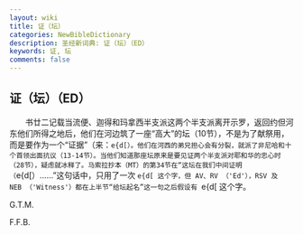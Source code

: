 ```yaml
---
layout: wiki
title: 证（坛）
categories: NewBibleDictionary
description: 圣经新词典: 证（坛）（ED）
keywords: 证, 坛
comments: false
---
```


## 证（坛）（ED）

　　书廿二记载当流便、迦得和玛拿西半支派这两个半支派离开示罗，返回约但河东他们所得之地后，他们在河边筑了一座“高大”的坛（10节），不是为了献祭用，而是要作为一个“证据”（来：`e{d[）。他们在河西的弟兄担心会有分裂，就派了非尼哈和十个首领出面抗议（13-14节）。当他们知道那座坛原来是要见证两个半支派对耶和华的忠心时（28节），疑虑就冰释了。马索拉抄本（MT）的第34节在“这坛在我们中间证明（`e{d[）……”这句话中，只用了一次 `e{d[ 这个字，但 AV、RV （'Ed'），RSV 及 NEB （'Witness'）都在上半节“给坛起名”这一句之后假设有 `e{d[ 这个字。

G.T.M.

F.F.B.








